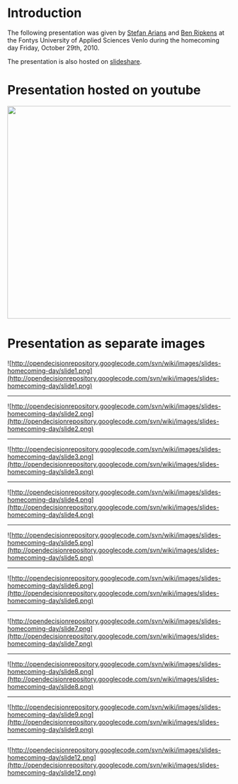 # Introduction #
The following presentation was given by [Stefan Arians](mailto:stefan.arians@gmail.com) and [Ben Ripkens](http://www.bripkens.de) at the Fontys University of Applied Sciences Venlo during the homecoming day Friday, October 29th, 2010.

The presentation is also hosted on [slideshare](http://www.slideshare.net/BenRipkens/open-decision-repository-homecoming-day-presentation).

# Presentation hosted on youtube #

<a href='http://www.youtube.com/watch?feature=player_embedded&v=Xu7ixyRRFGw' target='_blank'><img src='http://img.youtube.com/vi/Xu7ixyRRFGw/0.jpg' width='640' height=480 /></a>

# Presentation as separate images #
![http://opendecisionrepository.googlecode.com/svn/wiki/images/slides-homecoming-day/slide1.png](http://opendecisionrepository.googlecode.com/svn/wiki/images/slides-homecoming-day/slide1.png)

---

![http://opendecisionrepository.googlecode.com/svn/wiki/images/slides-homecoming-day/slide2.png](http://opendecisionrepository.googlecode.com/svn/wiki/images/slides-homecoming-day/slide2.png)

---

![http://opendecisionrepository.googlecode.com/svn/wiki/images/slides-homecoming-day/slide3.png](http://opendecisionrepository.googlecode.com/svn/wiki/images/slides-homecoming-day/slide3.png)

---

![http://opendecisionrepository.googlecode.com/svn/wiki/images/slides-homecoming-day/slide4.png](http://opendecisionrepository.googlecode.com/svn/wiki/images/slides-homecoming-day/slide4.png)

---

![http://opendecisionrepository.googlecode.com/svn/wiki/images/slides-homecoming-day/slide5.png](http://opendecisionrepository.googlecode.com/svn/wiki/images/slides-homecoming-day/slide5.png)

---

![http://opendecisionrepository.googlecode.com/svn/wiki/images/slides-homecoming-day/slide6.png](http://opendecisionrepository.googlecode.com/svn/wiki/images/slides-homecoming-day/slide6.png)

---

![http://opendecisionrepository.googlecode.com/svn/wiki/images/slides-homecoming-day/slide7.png](http://opendecisionrepository.googlecode.com/svn/wiki/images/slides-homecoming-day/slide7.png)

---

![http://opendecisionrepository.googlecode.com/svn/wiki/images/slides-homecoming-day/slide8.png](http://opendecisionrepository.googlecode.com/svn/wiki/images/slides-homecoming-day/slide8.png)

---

![http://opendecisionrepository.googlecode.com/svn/wiki/images/slides-homecoming-day/slide9.png](http://opendecisionrepository.googlecode.com/svn/wiki/images/slides-homecoming-day/slide9.png)

---

![http://opendecisionrepository.googlecode.com/svn/wiki/images/slides-homecoming-day/slide12.png](http://opendecisionrepository.googlecode.com/svn/wiki/images/slides-homecoming-day/slide12.png)